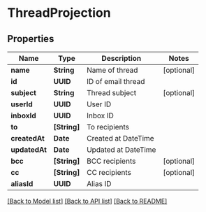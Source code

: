 # ThreadProjection

## Properties
Name | Type | Description | Notes
------------ | ------------- | ------------- | -------------
**name** | **String** | Name of thread | [optional] 
**id** | **UUID** | ID of email thread | 
**subject** | **String** | Thread subject | [optional] 
**userId** | **UUID** | User ID | 
**inboxId** | **UUID** | Inbox ID | 
**to** | **[String]** | To recipients | 
**createdAt** | **Date** | Created at DateTime | 
**updatedAt** | **Date** | Updated at DateTime | 
**bcc** | **[String]** | BCC recipients | [optional] 
**cc** | **[String]** | CC recipients | [optional] 
**aliasId** | **UUID** | Alias ID | 

[[Back to Model list]](../README#documentation-for-models) [[Back to API list]](../README#documentation-for-api-endpoints) [[Back to README]](../README)



